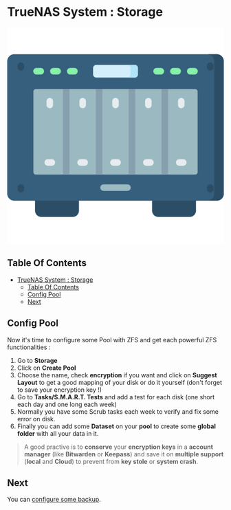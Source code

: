 # TrueNAS System : Storage

![Icon](../icon.png)

## Table Of Contents

- [TrueNAS System : Storage](#truenas-system--storage)
  - [Table Of Contents](#table-of-contents)
  - [Config Pool](#config-pool)
  - [Next](#next)

## Config Pool

Now it's time to configure some Pool with ZFS and get each powerful ZFS functionalities :

1) Go to **Storage**
2) Click on **Create Pool**
3) Choose the name, check **encryption** if you want and click on **Suggest Layout** to get a good mapping of your disk or do it yourself (don't forget to save your encryption key !)
4) Go to **Tasks/S.M.A.R.T. Tests** and add a test for each disk (one short each day and one long each week)
5) Normally you have some Scrub tasks each week to verify and fix some error on disk.
6) Finally you can add some **Dataset** on your **pool** to create some **global folder** with all your data in it.

> A good practive is to **conserve** your **encryption keys** in a **account manager** (like **Bitwarden** or **Keepass**) and save it on **multiple support** (**local** and **Cloud**) to prevent from **key stole** or **system crash**.

## Next

You can [configure some backup](./backup.md).
